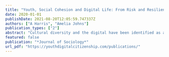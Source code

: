 ```yaml
---
title: "Youth, Social Cohesion and Digital Life: From Risk and Resilience to a Global Digital Citizenship Approach"
date: 2020-01-01
publishDate: 2021-08-20T12:05:59.747337Z
authors: ["A Harris", "Amelia Johns"]
publication_types: ["2"]
abstract: "Cultural diversity and the digital have been identified as among the most important megatrends facing young Australians in current times. These challenges have been addressed primarily through a siloed risk/protection approach, with research and policy/programme formulation focusing on either social cohesion in the ‘offline’ world, particularly risks/protective factors for those identified as culturally and linguistically diverse (CALD) youth; or digital risks/protective factors regarding cyber-safety for mainstream youth. This article contributes to scholarship that bridges the gap between social cohesion and the digital in youth research and policy agendas. Moving beyond the dominant focus on the psychosocial, we propose a sociologically informed, global digital citizenship framework for theorising and analysing social cohesion in relation to young people’s digital practices as a foundation for this agenda."
featured: false
publication: "*Journal of Sociology*"
url_pdf: "https://youthdigitalcitizenship.com/publications/"
---
```


